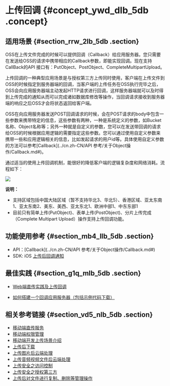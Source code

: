 # 上传回调 {#concept_ywd_dlb_5db .concept}

## 适用场景 {#section_rrw_2lb_5db .section}

OSS在上传文件完成的时候可以提供回调（Callback）给应用服务器。您只需要在发送给OSS的请求中携带相应的Callback参数，即能实现回调。现在支持CallBack的API 接口有：PutObject、PostObject、CompleteMultipartUpload。

上传回调的一种典型应用场景是与授权第三方上传同时使用，客户端在上传文件到OSS的时候指定到服务器端的回调，当客户端的上传任务在OSS执行完毕之后，OSS会向应用服务器端主动发起HTTP请求进行回调，这样服务器端就可以及时得到上传完成的通知从而可以完成诸如数据库修改等操作，当回调请求接收到服务器端的响应之后OSS才会将状态返回给客户端。

OSS在向应用服务器发送POST回调请求的时候，会在POST请求的body中包含一些参数来携带特定的信息，这些参数有两种，一种是系统定义的参数，如Bucket名称、Object名称等；另外一种就是自定义的参数，您可以在发送带回调的请求给OSS的时候根据应用逻辑的需要指定这些参数。您可以通过使用自定义参数来携带一些和应用逻辑相关的信息，比如发起请求的用户id等。具体使用自定义参数的方法可以参考[Callback](../cn.zh-CN/API 参考/关于Object操作/Callback.md#)。

通过适当的使用上传回调机制，能很好的降低客户端的逻辑复杂度和网络消耗。流程如下：

![](http://static-aliyun-doc.oss-cn-hangzhou.aliyuncs.com/assets/img/4366/1064_zh-CN.jpg)

**说明：** 

-   支持区域包括中国大陆区域（暂不支持华北3、华北5）、香港区域、亚太东南1、亚太东南2、美东、美西、亚太东北1、欧洲中部1、中东东部1
-   目前只有简单上传\(PutObject\)、表单上传\(PostObject\)、分片上传完成（Complete Multipart Upload）操作支持上传回调功能。

## 功能使用参考 {#section_mb4_llb_5db .section}

-   API：[Callback](../cn.zh-CN/API 参考/关于Object操作/Callback.md#)
-   SDK: iOS [上传后回调通知](https://help.aliyun.com/document_detail/32060.html)

## 最佳实践 {#section_g1q_mlb_5db .section}

-   [Web端直传实践及上传回调](../cn.zh-CN/最佳实践/Web端直传实践/Web端直传实践简介.md#)

-   [如何搭建一个回调应用服务器（包括示例代码下载）](../cn.zh-CN/最佳实践/移动应用端直传实践/快速搭建移动应用上传回调服务.md#)


## 相关参考链接 {#section_vd5_nlb_5db .section}

-   [移动端直传服务](../cn.zh-CN/最佳实践/移动应用端直传实践/快速搭建移动应用直传服务.md#)
-   [移动端权限管理](../cn.zh-CN/最佳实践/移动应用端直传实践/权限控制.md#)
-   [移动端开发上传场景介绍](cn.zh-CN/开发指南/接入OSS/基于OSS的移动开发.md#)
-   [上传后下载](cn.zh-CN/开发指南/下载文件/简单下载.md#)
-   [上传图片后云端处理](cn.zh-CN/开发指南/图片服务.md#)
-   [上传音频视频文件后云端处理](cn.zh-CN/开发指南/云端数据处理.md#)
-   [上传安全之访问控制](cn.zh-CN//访问控制.md#)
-   [上传安全之授权第三方](cn.zh-CN/开发指南/上传文件/授权给第三方上传.md#)
-   [上传后对文件进行复制、删除等管理操作](cn.zh-CN/开发指南/管理文件/设置对象/文件元信息.md#)


